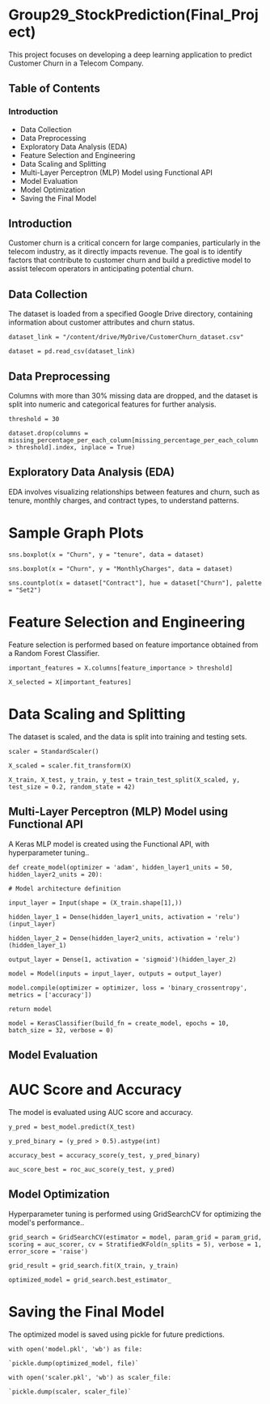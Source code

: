 # Group29_StockPrediction(Final_Project)






This project focuses on developing a deep learning application to predict Customer Churn in a Telecom Company. 

## Table of Contents

### Introduction
- Data Collection
- Data Preprocessing
- Exploratory Data Analysis (EDA)
- Feature Selection and Engineering
- Data Scaling and Splitting
- Multi-Layer Perceptron (MLP) Model using Functional API
- Model Evaluation
- Model Optimization
- Saving the Final Model

  

## Introduction

Customer churn is a critical concern for large companies, particularly in the telecom industry, as it directly impacts revenue. The goal is to identify factors that contribute to customer churn and build a predictive model to assist telecom operators in anticipating potential churn.

## Data Collection

The dataset is loaded from a specified Google Drive directory, containing information about customer attributes and churn status.

`dataset_link = "/content/drive/MyDrive/CustomerChurn_dataset.csv"`

`dataset = pd.read_csv(dataset_link)`


## Data Preprocessing
Columns with more than 30% missing data are dropped, and the dataset is split into numeric and categorical features for further analysis.

`threshold = 30`

`dataset.drop(columns = missing_percentage_per_each_column[missing_percentage_per_each_column > threshold].index, inplace = True)`


## Exploratory Data Analysis (EDA)
EDA involves visualizing relationships between features and churn, such as tenure, monthly charges, and contract types, to understand patterns.

# Sample Graph Plots
`sns.boxplot(x = "Churn", y = "tenure", data = dataset)`

`sns.boxplot(x = "Churn", y = "MonthlyCharges", data = dataset)`

`sns.countplot(x = dataset["Contract"], hue = dataset["Churn"], palette = "Set2")`


# Feature Selection and Engineering
Feature selection is performed based on feature importance obtained from a Random Forest Classifier.

`important_features = X.columns[feature_importance > threshold]`

`X_selected = X[important_features]`


# Data Scaling and Splitting
The dataset is scaled, and the data is split into training and testing sets.

`scaler = StandardScaler()`

`X_scaled = scaler.fit_transform(X)`

`X_train, X_test, y_train, y_test = train_test_split(X_scaled, y, test_size = 0.2, random_state = 42)`


## Multi-Layer Perceptron (MLP) Model using Functional API
A Keras MLP model is created using the Functional API, with hyperparameter tuning..

`def create_model(optimizer = 'adam', hidden_layer1_units = 50, hidden_layer2_units = 20):`

   `# Model architecture definition`
   
   `input_layer = Input(shape = (X_train.shape[1],))`
   
   `hidden_layer_1 = Dense(hidden_layer1_units, activation = 'relu')(input_layer)`
   
   `hidden_layer_2 = Dense(hidden_layer2_units, activation = 'relu')(hidden_layer_1)`
   
   `output_layer = Dense(1, activation = 'sigmoid')(hidden_layer_2)`

   `model = Model(inputs = input_layer, outputs = output_layer)`
   
   `model.compile(optimizer = optimizer, loss = 'binary_crossentropy', metrics = ['accuracy'])`
   
   `return model`


`model = KerasClassifier(build_fn = create_model, epochs = 10, batch_size = 32, verbose = 0)`


## Model Evaluation
# AUC Score and Accuracy
The model is evaluated using AUC score and accuracy.

`y_pred = best_model.predict(X_test)`

`y_pred_binary = (y_pred > 0.5).astype(int)`

`accuracy_best = accuracy_score(y_test, y_pred_binary)`

`auc_score_best = roc_auc_score(y_test, y_pred)`


## Model Optimization
Hyperparameter tuning is performed using GridSearchCV for optimizing the model's performance..

`grid_search = GridSearchCV(estimator = model, param_grid = param_grid, scoring = auc_scorer, cv = StratifiedKFold(n_splits = 5), verbose = 1, error_score = 'raise')`

`grid_result = grid_search.fit(X_train, y_train)`

`optimized_model = grid_search.best_estimator_`


# Saving the Final Model
The optimized model is saved using pickle for future predictions.

`with open('model.pkl', 'wb') as file:`

    `pickle.dump(optimized_model, file)`


`with open('scaler.pkl', 'wb') as scaler_file:`


    `pickle.dump(scaler, scaler_file)`
